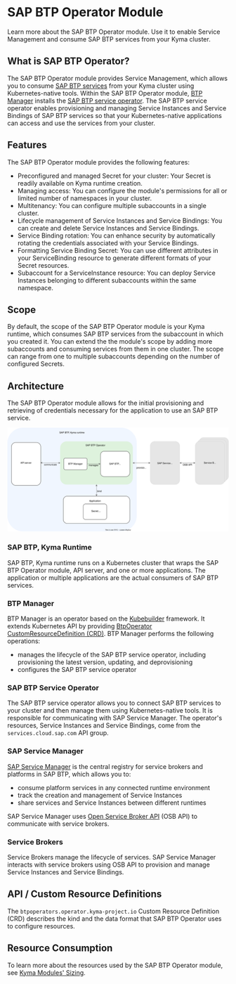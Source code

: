 # SAP BTP Operator Module

Learn more about the SAP BTP Operator module. Use it to enable Service Management and consume SAP BTP services from your Kyma cluster.

## What is SAP BTP Operator?

The SAP BTP Operator module provides Service Management, which allows you to consume [SAP BTP services](https://discovery-center.cloud.sap/protected/index.html#/viewServices) from your Kyma cluster using Kubernetes-native tools.
Within the SAP BTP Operator module, [BTP Manager](https://github.com/kyma-project/btp-manager) installs the [SAP BTP service operator](https://github.com/SAP/sap-btp-service-operator/blob/main/README.md).
The SAP BTP service operator enables provisioning and managing Service Instances and Service Bindings of SAP BTP services so that your Kubernetes-native applications can access and use the services from your cluster.

## Features

The SAP BTP Operator module provides the following features:
* Preconfigured and managed Secret for your cluster: Your Secret is readily available on Kyma runtime creation.
* Managing access: You can configure the module's permissions for all or limited number of namespaces in your cluster. <!--is this correct? do we have this feature?-->
* Multitenancy: You can configure multiple subaccounts in a single cluster.
* Lifecycle management of Service Instances and Service Bindings: You can create and delete Service Instances and Service Bindings. 
* Service Binding rotation: You can enhance security by automatically rotating the credentials associated with your Service Bindings.
* Formatting Service Binding Secret: You can use different attributes in your ServiceBinding resource to generate different formats of your Secret resources.
* Subaccount for a ServiceInstance resource: You can deploy Service Instances belonging to different subaccounts within the same namespace.

## Scope  

By default, the scope of the SAP BTP Operator module is your Kyma runtime, which consumes SAP BTP services from the subaccount in which you created it. You can extend the the module's scope by adding more subaccounts and consuming services from them in one cluster. The scope can range from one to multiple subaccounts depending on the number of configured Secrets.

## Architecture

The SAP BTP Operator module allows for the initial provisioning and retrieving of credentials necessary for the application to use an SAP BTP service.

![SAP BTP Operator architecture](../assets/BtpOperator_architecture.drawio.svg) <!-- the arrow to the module or to the service operator?-->

### SAP BTP, Kyma Runtime

SAP BTP, Kyma runtime runs on a Kubernetes cluster that wraps the SAP BTP Operator module, API server, and one or more applications. The application or multiple applications are the actual consumers of SAP BTP services.

### BTP Manager

BTP Manager is an operator based on the [Kubebuilder](https://github.com/kubernetes-sigs/kubebuilder) framework. It extends Kubernetes API by providing [BtpOperator CustomResourceDefinition (CRD)](https://github.com/kyma-project/btp-manager/blob/main/config/crd/bases/operator.kyma-project.io_btpoperators.yaml). 
BTP Manager performs the following operations:
* manages the lifecycle of the SAP BTP service operator, including provisioning the latest version, updating, and deprovisioning
* configures the SAP BTP service operator

### SAP BTP Service Operator

The SAP BTP service operator allows you to connect SAP BTP services to your cluster and then manage them using Kubernetes-native tools. It is responsible for communicating with SAP Service Manager. The operator's resources, Service Instances and Service Bindings, come from the `services.cloud.sap.com` API group.

### SAP Service Manager

[SAP Service Manager](https://help.sap.com/docs/service-manager/sap-service-manager/sap-service-manager?locale=en-US) is the central registry for service brokers and platforms in SAP BTP, which allows you to:
* consume platform services in any connected runtime environment
* track the creation and management of Service Instances
* share services and Service Instances between different runtimes

SAP Service Manager uses [Open Service Broker API](https://www.openservicebrokerapi.org/) (OSB API) to communicate with service brokers.

### Service Brokers

Service Brokers manage the lifecycle of services. SAP Service Manager interacts with service brokers using OSB API to provision and manage Service Instances and Service Bindings.

## API / Custom Resource Definitions

The `btpoperators.operator.kyma-project.io` Custom Resource Definition (CRD) describes the kind and the data format that SAP BTP Operator <!--or is it BTP Manager?--> uses to configure resources.

<!--See the documentation related to the BtpOperator custom resource (CR):
* SAP BTP Operator
* Service Instance
* Service Binding
add links to the new doc(s)-->

## Resource Consumption

To learn more about the resources used by the SAP BTP Operator module, see [Kyma Modules' Sizing](https://help.sap.com/docs/btp/sap-business-technology-platform-internal/kyma-modules-sizing?locale=en-US&state=DRAFT&version=Internal#sap-btp-operator).
